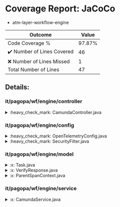 
# Coverage Report: JaCoCo

* atm-layer-workflow-engine
      
      
| Outcome                 | Value                                                               |
|-------------------------|---------------------------------------------------------------------|
| Code Coverage %         | 97.87%               |
| :heavy_check_mark: Number of Lines Covered | 46    |
| :x: Number of Lines Missed  | 1     |
| Total Number of Lines   | 47     |


## Details:

    
### it/pagopa/wf/engine/controller

<details>
    <summary>
:heavy_check_mark: CamundaController.java
    </summary>

        
#### All Lines Covered!
        
</details>

    
### it/pagopa/wf/engine/config

<details>
    <summary>
:heavy_check_mark: OpenTelemetryConfig.java
    </summary>

        
#### All Lines Covered!
        
</details>

    

<details>
    <summary>
:heavy_check_mark: SecurityFilter.java
    </summary>

        
#### All Lines Covered!
        
</details>

    
### it/pagopa/wf/engine/model

<details>
    <summary>
:x: Task.java
    </summary>

        
</details>

    

<details>
    <summary>
:x: VerifyResponse.java
    </summary>

        
</details>

    

<details>
    <summary>
:x: ParentSpanContext.java
    </summary>

        
</details>

    
### it/pagopa/wf/engine/service

<details>
    <summary>
:x: CamundaService.java
    </summary>

        
#### Lines Missed:
        
</details>

    
